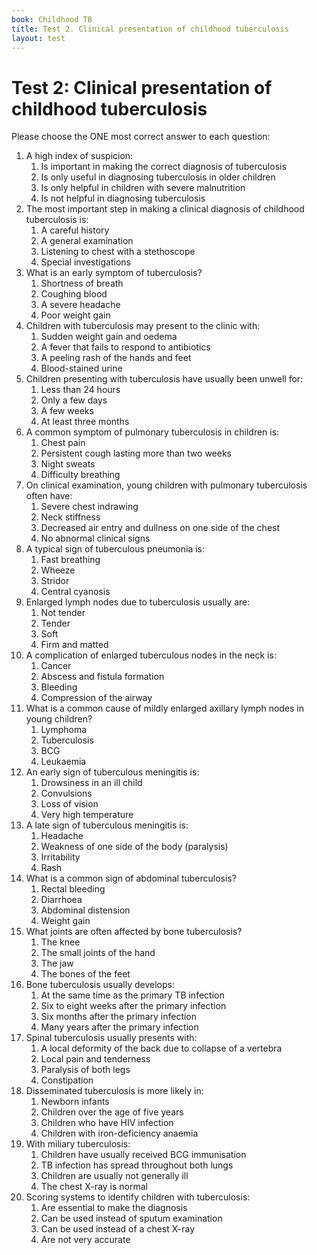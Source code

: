 ```yaml
---
book: Childhood TB
title: Test 2. Clinical presentation of childhood tuberculosis
layout: test
---
```


# Test 2: Clinical presentation of childhood tuberculosis

Please choose the ONE most correct answer to each question:

1.	A high index of suspicion:
	1.	Is important in making the correct diagnosis of tuberculosis
	1.	Is only useful in diagnosing tuberculosis in older children
	1.	Is only helpful in children with severe malnutrition
	1.	Is not helpful in diagnosing tuberculosis
2.	The most important step in making a clinical diagnosis of childhood tuberculosis is:
	1.	A careful history
	1.	A general examination
	1.	Listening to chest with a stethoscope
	1.	Special investigations
3.	What is an early symptom of tuberculosis?
	1.	Shortness of breath
	1.	Coughing blood
	1.	A severe headache
	1.	Poor weight gain
4.	Children with tuberculosis may present to the clinic with:
	1.	Sudden weight gain and oedema
	1.	A fever that fails to respond to antibiotics
	1.	A peeling rash of the hands and feet
	1.	Blood-stained urine
5.	Children presenting with tuberculosis have usually been unwell for:
	1.	Less than 24 hours
	1.	Only a few days
	1.	A few weeks
	1.	At least three months
6.	A common symptom of pulmonary tuberculosis in children is:
	1.	Chest pain
	1.	Persistent cough lasting more than two weeks
	1.	Night sweats
	1.	Difficulty breathing
7.	On clinical examination, young children with pulmonary tuberculosis often have:
	1.	Severe chest indrawing
	1.	Neck stiffness
	1.	Decreased air entry and dullness on one side of the chest
	1.	No abnormal clinical signs
8.	A typical sign of tuberculous pneumonia is:
	1.	Fast breathing
	1.	Wheeze
	1.	Stridor
	1.	Central cyanosis
9.	Enlarged lymph nodes due to tuberculosis usually are:
	1.	Not tender
	1.	Tender
	1.	Soft
	1.	Firm and matted
10.	A complication of enlarged tuberculous nodes in the neck is:
	1.	Cancer
	1.	Abscess and fistula formation
	1.	Bleeding
	1.	Compression of the airway
11.	What is a common cause of mildly enlarged axillary lymph nodes in young children?
	1.	Lymphoma
	1.	Tuberculosis
	1.	BCG
	1.	Leukaemia
12.	An early sign of tuberculous meningitis is:
	1.	Drowsiness in an ill child
	1.	Convulsions
	1.	Loss of vision
	1.	Very high temperature
13.	A late sign of tuberculous meningitis is:
	1.	Headache
	1.	Weakness of one side of the body (paralysis)
	1.	Irritability
	1.	Rash
14.	What is a common sign of abdominal tuberculosis?
	1.	Rectal bleeding
	1.	Diarrhoea
	1.	Abdominal distension
	1.	Weight gain
15.	What joints are often affected by bone tuberculosis?
	1.	The knee
	1.	The small joints of the hand
	1.	The jaw
	1.	The bones of the feet
16.	Bone tuberculosis usually develops:
	1.	At the same time as the primary TB infection
	1.	Six to eight weeks after the primary infection
	1.	Six months after the primary infection
	1.	Many years after the primary infection
17.	Spinal tuberculosis usually presents with:
	1.	A local deformity of the back due to collapse of a vertebra
	1.	Local pain and tenderness
	1.	Paralysis of both legs
	1.	Constipation
18.	Disseminated tuberculosis is more likely in:
	1.	Newborn infants
	1.	Children over the age of five years
	1.	Children who have HIV infection
	1.	Children with iron-deficiency anaemia
19.	With miliary tuberculosis:
	1.	Children have usually received BCG immunisation
	1.	TB infection has spread throughout both lungs
	1.	Children are usually not generally ill
	1.	The chest X-ray is normal
20.	Scoring systems to identify children with tuberculosis:
	1.	Are essential to make the diagnosis
	1.	Can be used instead of sputum examination
	1.	Can be used instead of a chest X-ray
	1.	Are not very accurate
